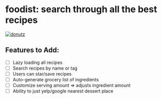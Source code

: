 # foodist: search through all the best recipes


[![donutz](http://i.imgur.com/JopieXU.jpg)](http://www.youtube.com/watch?v=3mQoI_a_toU "inspiration")

## Features to Add: 
- [ ] Lazy loading all recipes
- [ ] Search recipes by name or tag
- [ ] Users can star/save recipes
- [ ] Auto-generate grocery list of ingredients
- [ ] Customize serving amount => adjusts ingredient amount
- [ ] Ability to just yelp/google nearest dessert place
